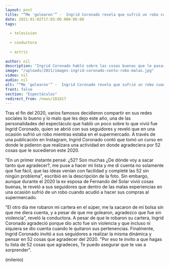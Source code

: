```yaml
---
layout: post
title: "“Me 'golearon'” -  Ingrid Coronado revela que sufrió un robo cuando estaba en el súper"
date: 2021-01-02T17:03:00.000-06:00
tags:
  
  - television
  
  - conductora
  
  - actriz
  
author: nil
description: "Ingrid Coronado habló sobre las cosas buenas que le pasaron en el año, sin embargo, recordó que en una ocasión le robaron cuando acudió al supermercado. "
image: "/uploads/2021/images-ingrid-coronado-conto-robo-malas.jpg"
video: nil
audio: nil
alt: "“Me 'golearon'” -  Ingrid Coronado revela que sufrió un robo cuando estaba en el súper"
front: false
section: "Espectáculos"
redirect_from: /news/181817
---
```


Tras el fin del 2020, varios famosos decidieron compartir en sus redes sociales lo bueno y lo malo que les dejo este año, una de las personalidades del espectáculo que habló un poco sobre lo que vivió fue Ingrid Coronado, quien se abrió con sus seguidores y reveló que en una ocasión sufrió un robo mientras estaba en el supermercado. A través de una publicación en Instagram, Ingrid Coronado contó que tomó un curso en donde le pidieron que realizara una actividad en donde agradeciera por 52 cosas que le sucedieron este 2020. 

"En un primer instante pensé: ¿52? Son muchas ¿De dónde voy a sacar tanto que agradecer?, me puse a hacer mi lista y me di cuenta no solamente que fue fácil, que las ideas venían con facilidad y completé las 52 sin ningún problema", escribió en la descripción de la foto. Sin embargo, aunque durante el 2020 la ex esposa de Fernando del Solar vivió cosas buenas, le reveló a sus seguidores que dentro de las malas experiencias en una ocasión sufrió de un robo cuando acudió a hacer sus compras al supermercado. 

"El otro día me robaron mi cartera en el súper, me la sacaron de mi bolsa sin que me diera cuenta, y a pesar de que me golearon, agradezco que fue sin violencia", reveló la conductora. A pesar de que le robaron su cartera, Ingrid Coronado agradeció porque dio acto fue sin violencia y que incluso ni siquiera se dio cuenta cuando le quitaron sus pertenencias. Finalmente, Ingrid Coronado invitó a sus seguidores a realizar la misma dinámica y pensar en 52 cosas que agradecer del 2020. "Por eso te invito a que hagas tu lista de 52 cosas que agradeces, Te puedo asegurar que te vas a sorprender". 

(milenio)
